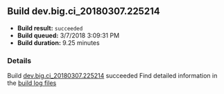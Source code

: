 ## Build dev.big.ci_20180307.225214
- **Build result:** `succeeded`
- **Build queued:** 3/7/2018 3:09:31 PM
- **Build duration:** 9.25 minutes
### Details
Build [dev.big.ci_20180307.225214](https://winappstudio.visualstudio.com/web/build.aspx?pcguid=a4ef43be-68ce-4195-a619-079b4d9834c2&builduri=vstfs%3a%2f%2f%2fBuild%2fBuild%2f25214) succeeded
Find detailed information in the [build log files](https://uwpctdiags.blob.core.windows.net/buildlogs/dev.big.ci_20180307.225214_logs.zip)
